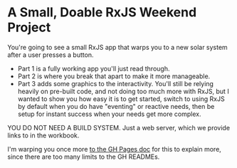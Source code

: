 # A Small, Doable RxJS Weekend Project

You're going to see a small RxJS app that warps you to a new solar system after a user presses a button.

- Part 1 is a fully working app you'll just read through.
- Part 2 is where you break that apart to make it more manageable.
- Part 3 adds some graphics to the interactivity. You'll still be relying heavily on pre-built code, and not doing too much more with RxJS, but I wanted to show you how easy it is to get started, switch to using RxJS by default when you do have "eventing" or reactive needs, then be setup for instant success when your needs get more complex.

YOU DO NOT NEED A BUILD SYSTEM. Just a web server, which we provide links to in the workbook.

I'm warping you once more [to the GH Pages doc](https://hrbrmstr.github.io/rxjs-wpe/_site/index.html) for this to explain more, since there are too many limits to the GH READMEs.
